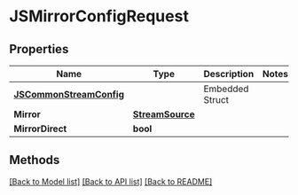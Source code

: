 # JSMirrorConfigRequest

## Properties

Name | Type | Description | Notes
------------ | ------------- | ------------- | -------------
 | [**JSCommonStreamConfig**](JSCommonStreamConfig.md) |   | Embedded Struct
**Mirror** | [**StreamSource**](StreamSource.md) |  | 
**MirrorDirect** | **bool** |  | 

## Methods


[[Back to Model list]](../README.md#documentation-for-models) [[Back to API list]](../README.md#documentation-for-api-endpoints) [[Back to README]](../README.md)


